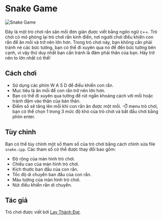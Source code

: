 # Snake Game

![Snake Game](snake_game.png)

Đây là một trò chơi rắn săn mồi đơn giản được viết bằng ngôn ngữ c++. Trò chơi có mô phỏng lại trò chơi rắn kinh điển, nơi người chơi điều khiển con rắn để ăn mồi và trở nên lớn hơn.
Trong trò chơi này, bạn không cần phải tránh né các bức tường, bạn có thể đi xuyên qua nó để đến bức tường bên cạnh, vì vậy thứ duy nhất bạn cần tránh là đâm phải thân của bạn. Hãy trở nên to lớn nhất có thể!
## Cách chơi

- Sử dụng các phím W A S D để điều khiển con rắn.
- Mục tiêu là ăn mồi để con rắn trở nên lớn hơn.
- Bạn có thể đi xuyên qua tường để rút ngắn khoảng cách với mồi hoặc tránh đâm vào thân của bản thân.
- Điểm số sẽ tăng lên mỗi khi con rắn ăn được một mồi.
-Ở menu trò chơi, bạn có thể chọn 1 trong 3 mức độ khó của trò chơi và bắt đầu chơi bằng phím enter.

## Tùy chỉnh

Bạn có thể tùy chỉnh một số tham số của trò chơi bằng cách chỉnh sửa file `snake.cpp`. Các tham số có thể được thay đổi bao gồm:

-  Độ rộng của màn hình trò chơi.
-  Chiều cao của màn hình trò chơi.
-  Kích thước ban đầu của con rắn.
-  Tốc độ di chuyển ban đầu của con rắn.
-  Màu tường của màn hình trò chơi.
-  Nút điều khiển rắn di chuyển.


## Tác giả

Trò chơi được viết bởi [Lay Thành Đạt](https://github.com/your_username).